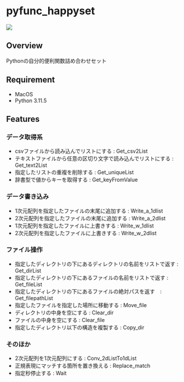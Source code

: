 # pyfunc_happyset
<img src="https://img.shields.io/badge/-Python-000.svg?logo=python&style=popout">

## Overview
Pythonの自分的便利関数詰め合わせセット

## Requirement
- MacOS
- Python 3.11.5

## Features
### データ取得系
- csvファイルから読み込んでリストにする : Get_csv2List
- テキストファイルから任意の区切り文字で読み込んでリストにする : Get_text2List
- 指定したリストの重複を削除する : Get_uniqueList
- 辞書型で値からキーを取得する : Get_keyFromValue
### データ書き込み
- 1次元配列を指定したファイルの末尾に追加する : Write_a_1dlist
- 2次元配列を指定したファイルの末尾に追加する : Write_a_2dlist
- 1次元配列を指定したファイルに上書きする : Write_w_1dlist
- 2次元配列を指定したファイルに上書きする : Write_w_2dlist
### ファイル操作
- 指定したディレクトリの下にあるディレクトリの名前をリストで返す : Get_dirList
- 指定したディレクトリの下にあるファイルの名前をリストで返す : Get_fileList
- 指定したディレクトリの下にあるファイルの絶対パスを返す　: Get_filepathList
- 指定したファイルを指定した場所に移動する : Move_file
- ディレクトリの中身を空にする : Clear_dir
- ファイルの中身を空にする : Clear_file
- 指定したディレクトリ以下の構造を複製する : Copy_dir
### そのほか
- 2次元配列を1次元配列にする : Conv_2dListTo1dList
- 正規表現にマッチする箇所を置き換える : Replace_match
- 指定秒停止する : Wait
